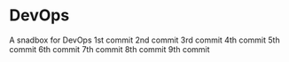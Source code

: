 # DevOps
A snadbox for DevOps
1st commit
2nd commit
3rd commit
4th commit
5th commit
6th commit
7th commit
8th commit
9th commit
